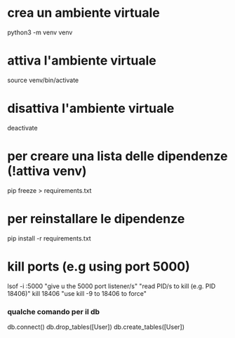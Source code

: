 # crea un ambiente virtuale
python3 -m venv venv
# attiva l'ambiente virtuale
source venv/bin/activate
# disattiva l'ambiente virtuale
deactivate
# per creare una lista delle dipendenze (!attiva venv)
pip freeze > requirements.txt
# per reinstallare le dipendenze
pip install -r requirements.txt
# kill ports (e.g using port 5000)
lsof -i :5000
"give u the 5000 port listener/s"
"read PID/s to kill (e.g. PID 18406)"
kill 18406
"use kill -9 to 18406 to force"


### qualche comando per il db
db.connect()
db.drop_tables([User])
db.create_tables([User])
